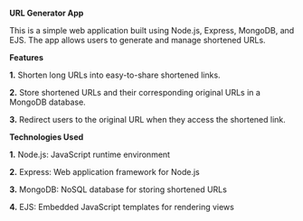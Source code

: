 **URL Generator App**

This is a simple web application built using Node.js, Express, MongoDB, and EJS. The app allows users to generate and manage shortened URLs.

**Features**


**1.** Shorten long URLs into easy-to-share shortened links.

**2.** Store shortened URLs and their corresponding original URLs in a MongoDB database.

**3.** Redirect users to the original URL when they access the shortened link.
 
**Technologies Used**

**1.** Node.js: JavaScript runtime environment

**2.** Express: Web application framework for Node.js

**3.** MongoDB: NoSQL database for storing shortened URLs

**4.** EJS: Embedded JavaScript templates for rendering views
